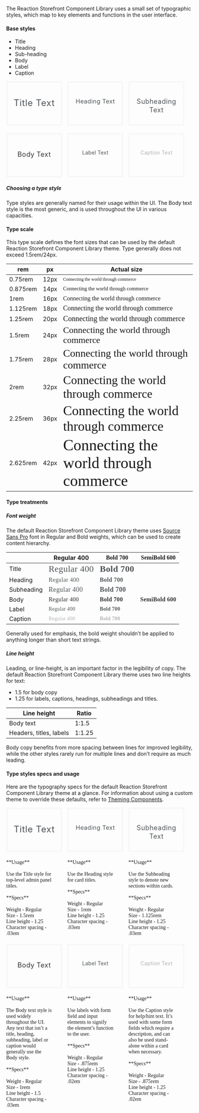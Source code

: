 The Reaction Storefront Component Library uses a small set of typographic styles, which map to key elements and functions in the user interface.

#### Base styles

- Title
- Heading
- Sub-heading
- Body
- Label
- Caption

<div style="vertical-align: top; width: 30%; height: 120px; padding-top: 40px; border: 4px solid rgb(247, 247, 247); text-align: center; box-sizing: border-box; display: inline-block; font-size: 1.5rem; letter-spacing: 0.03em; color: rgb(80, 85, 88);line-height: 1.25;margin-bottom: 20px;margin-right: 10px;">Title Text</div>
<div style="vertical-align: top; width: 30%; height: 120px; padding-top: 40px; border: 4px solid rgb(247, 247, 247); text-align: center; box-sizing: border-box; display: inline-block; font-size: 1rem; letter-spacing: 0.03em; color: rgb(80, 85, 88);line-height: 1.25;margin-right: 10px;">Heading Text</div>
<div style="vertical-align: top; width: 30%; height: 120px; padding-top: 40px; border: 4px solid rgb(247, 247, 247); text-align: center; box-sizing: border-box; display: inline-block; font-size: 1.125rem; letter-spacing: 0.03em; color: rgb(80, 85, 88);line-height: 1.25; vertical-align: top;">Subheading Text</div>
<div style="vertical-align: top; width: 30%; height: 120px; padding-top: 40px; border: 4px solid rgb(247, 247, 247); text-align: center; box-sizing: border-box; display: inline-block; font-size: 1.125rem; letter-spacing: 0.03em; color: rgb(52, 52, 52);line-height: 1.5;margin-right: 10px;">Body Text</div>
<div style="width: 30%; height: 120px; padding-top: 40px; border: 4px solid rgb(247, 247, 247); text-align: center; box-sizing: border-box; display: inline-block; font-size: 0.875rem; letter-spacing: 0.02em; color: rgb(80, 85, 88);line-height: 1.25;margin-right: 10px;">Label Text</div>
<div style="vertical-align: top; width: 30%; height: 120px; padding-top: 40px; border: 4px solid rgb(247, 247, 247); text-align: center; box-sizing: border-box; display: inline-block; font-size: 0.875rem; letter-spacing: 0.02em; color: rgb(179, 179, 179);line-height: 1.25;">Caption Text</div>

##### Choosing a type style

Type styles are generally named for their usage within the UI. The Body text style is the most generic, and is used throughout the UI in various capacities.

#### Type scale

This type scale defines the font sizes that can be used by the default Reaction Storefront Component Library theme. Type generally does not exceed 1.5rem/24px.

| rem      | px   | Actual size                                                                                                  |
| -------- | ---- | ------------------------------------------------------------------------------------------------------------ |
| 0.75rem  | 12px | <span style="font-family: Source Sans Pro; font-size: 0.75rem">Connecting the world through commerce</span>  |
| 0.875rem | 14px | <span style="font-family: Source Sans Pro; font-size: 0.875rem">Connecting the world through commerce</span> |
| 1rem     | 16px | <span style="font-family: Source Sans Pro; font-size: 1rem">Connecting the world through commerce</span>     |
| 1.125rem | 18px | <span style="font-family: Source Sans Pro; font-size: 1.125rem">Connecting the world through commerce</span> |
| 1.25rem  | 20px | <span style="font-family: Source Sans Pro; font-size: 1.25rem">Connecting the world through commerce</span>  |
| 1.5rem   | 24px | <span style="font-family: Source Sans Pro; font-size: 1.5rem">Connecting the world through commerce</span>   |
| 1.75rem  | 28px | <span style="font-family: Source Sans Pro; font-size: 1.75rem">Connecting the world through commerce</span>  |
| 2rem     | 32px | <span style="font-family: Source Sans Pro; font-size: 2rem">Connecting the world through commerce</span>     |
| 2.25rem  | 36px | <span style="font-family: Source Sans Pro; font-size: 2.25rem">Connecting the world through commerce</span>  |
| 2.625rem | 42px | <span style="font-family: Source Sans Pro; font-size: 2.625em">Connecting the world through commerce</span>  |

#### Type treatments

##### Font weight

The default Reaction Storefront Component Library theme uses [Source Sans Pro](https://fonts.google.com/specimen/Source+Sans+Pro) font in Regular and Bold weights, which can be used to create content hierarchy.

|            | Regular 400                                                                                                            | <span style="font-family: Source Sans Pro; font-weight: 700;">Bold 700</span>                                                         | <span style="font-family: Source Sans Pro; font-weight: 600;">SemiBold 600</span>                                                         |
| ---------- | ---------------------------------------------------------------------------------------------------------------------- | ------------------------------------------------------------------------------------------------------------------------------------- | ----------------------------------------------------------------------------------------------------------------------------------------- |
| Title      | <span style="font-size: 24px; letter-spacing: 0.4px; color: #505558; font-family: Source Sans Pro;">Regular 400</span> | <span style="font-family: Source Sans Pro; font-weight: 700; font-size: 24px; letter-spacing: 0.4px; color: #505558;">Bold 700</span> |                                                                                                                                           |
| Heading    | <span style="font-size: 16px; letter-spacing: 0.4px; color: #505558; font-family: Source Sans Pro;">Regular 400</span> | <span style="font-family: Source Sans Pro; font-weight: 700; font-size: 16px; letter-spacing: 0.4px; color: #505558;">Bold 700</span> |                                                                                                                                           |
| Subheading | <span style="font-size: 18px; letter-spacing: 0.4px; color: #505558; font-family: Source Sans Pro;">Regular 400</span> | <span style="font-family: Source Sans Pro; font-weight: 700; font-size: 18px; letter-spacing: 0.4px; color: #505558;">Bold 700</span> |                                                                                                                                           |
| Body       | <span style="font-size: 16px; letter-spacing: 0.3px; color: #343434; font-family: Source Sans Pro;">Regular 400</span> | <span style="font-family: Source Sans Pro; font-weight: 700; font-size: 16px; letter-spacing: 0.3px; color: #343434;">Bold 700</span> | <span style="font-family: Source Sans Pro; font-weight: 600; font-size: 16px; letter-spacing: 0.3px; color: #343434;">SemiBold 600</span> |
| Label      | <span style="font-size: 14px; letter-spacing: 0.3px; color: #505558; font-family: Source Sans Pro;">Regular 400</span> | <span style="font-family: Source Sans Pro; font-weight: 700; font-size: 14px; letter-spacing: 0.3px; color: #505558;">Bold 700</span> |                                                                                                                                           |
| Caption    | <span style="font-size: 14px; letter-spacing: 0.3px; color: #b3b3b3; font-family: Source Sans Pro;">Regular 400</span> | <span style="font-family: Source Sans Pro; font-weight: 700; font-size: 14px; letter-spacing: 0.3px; color: #b3b3b3">Bold 700</span>  |                                                                                                                                           |

Generally used for emphasis, the bold weight shouldn’t be applied to anything longer than short text strings.

##### Line height

Leading, or line-height, is an important factor in the legibility of copy. The default Reaction Storefront Component Library theme uses two line heights for text:

- 1.5 for body copy
- 1.25 for labels, captions, headings, subheadings and titles.

| Line height             | Ratio  |
| ----------------------- | ------ |
| Body text               | 1:1.5  |
| Headers, titles, labels | 1:1.25 |

Body copy benefits from more spacing between lines for improved legibility, while the other styles rarely run for multiple lines and don’t require as much leading.

#### Type styles specs and usage

Here are the typography specs for the default Reaction Storefront Component Library theme at a glance. For information about using a custom theme to override these defaults, refer to [Theming Components](./#!/Theming%20Components).

<div style="vertical-align: top; width: 30%; height: 120px; padding-top: 40px; border: 4px solid rgb(247, 247, 247); text-align: center; box-sizing: border-box; display: inline-block; font-size: 1.5rem; letter-spacing: 0.03em; color: rgb(80, 85, 88);line-height: 1.25;margin-bottom: 20px;margin-right: 10px;">Title Text</div>
<div style="vertical-align: top; width: 30%; height: 120px; padding-top: 40px; border: 4px solid rgb(247, 247, 247); text-align: center; box-sizing: border-box; display: inline-block; font-size: 1rem; letter-spacing: 0.03em; color: rgb(80, 85, 88);line-height: 1.25;margin-right: 10px;">Heading Text</div>
<div style="vertical-align: top; width: 30%; height: 120px; padding-top: 40px; border: 4px solid rgb(247, 247, 247); text-align: center; box-sizing: border-box; display: inline-block; font-size: 1.125rem; letter-spacing: 0.03em; color: rgb(80, 85, 88);line-height: 1.25; vertical-align: top;">Subheading Text</div>
<div style="padding-right: 25px; box-sizing: border-box; width: 30%; vertical-align: top; font-family: PostGrotesk-Regular; display: inline-block; margin-right: 10px; margin-bottom: 20px;">
**Usage**<br><br>
Use the Title style for top-level admin panel titles.<br><br>
**Specs**<br><br>
Weight - Regular<br>
Size - 1.5rem<br>
Line height - 1.25<br>
Character spacing - .03em
</div>

<div style="padding-right: 25px; box-sizing: border-box; width: 30%; vertical-align: top; font-family: PostGrotesk-Regular; display: inline-block; margin-right: 10px; margin-bottom: 20px;">
**Usage**<br><br>
Use the Heading style for card titles.<br><br>
**Specs**<br><br>
Weight - Regular<br>
Size - 1rem<br>
Line height - 1.25<br>
Character spacing - .03em
</div>

<div style="padding-right: 25px; box-sizing: border-box; width: 30%; vertical-align: top; font-family: PostGrotesk-Regular; display: inline-block; margin-bottom: 20px;">
**Usage**<br><br>
Use the Subheading style to denote new sections within cards.<br><br>
**Specs**<br><br>
Weight - Regular<br>
Size - 1.125rem<br>
Line height - 1.25<br>
Character spacing - .03em
</div>

<div style="vertical-align: top; width: 30%; height: 120px; padding-top: 40px; border: 4px solid rgb(247, 247, 247); text-align: center; box-sizing: border-box; display: inline-block; font-size: 1.125rem; letter-spacing: 0.03em; color: rgb(52, 52, 52);line-height: 1.5;margin-right: 10px;">Body Text</div>
<div style="vertical-align: top; width: 30%; height: 120px; padding-top: 40px; border: 4px solid rgb(247, 247, 247); text-align: center; box-sizing: border-box; display: inline-block; font-size: 0.875rem; letter-spacing: 0.02em; color: rgb(80, 85, 88);line-height: 1.25;margin-right: 10px;">Label Text</div>
<div style="vertical-align: top; width: 30%; height: 120px; padding-top: 40px; border: 4px solid rgb(247, 247, 247); text-align: center; box-sizing: border-box; display: inline-block; font-size: 0.875rem; letter-spacing: 0.02em; color: rgb(179, 179, 179);line-height: 1.25;">Caption Text</div>
<div style="padding-right: 25px; box-sizing: border-box; vertical-align: top; width: 30%; vertical-align: top; font-family: PostGrotesk-Regular; display: inline-block; margin-right: 10px; margin-top: 20px;">
**Usage**<br><br>
The Body text style is used widely throughout the UI. Any text that isn’t a title, heading, subheading, label or caption would generally use the Body style.
<br><br>
**Specs**<br><br>
Weight - Regular<br>
Size - 1rem<br>
Line height - 1.5<br>
Character spacing - .03em
</div>

<div style="padding-right: 25px; box-sizing: border-box; width: 30%; vertical-align: top; font-family: PostGrotesk-Regular; display: inline-block; margin-right: 10px; margin-top: 20px;">
**Usage**<br><br>
Use labels with form field and input elements to signify the element’s function to the user.<br><br>
**Specs**<br><br>
Weight - Regular<br>
Size - .875rem<br>
Line height - 1.25<br>
Character spacing - .02em
</div>

<div style="padding-right: 25px; box-sizing: border-box; width: 30%; vertical-align: top; font-family: PostGrotesk-Regular; display: inline-block; margin-top: 20px;">
**Usage**<br><br>
Use the Caption style for help/hint text. It’s used with some form fields which require a description, and can also be used stand-alone within a card when necessary.
<br><br>
**Specs**<br><br>
Weight - Regular<br>
Size - .875rem<br>
Line height - 1.25<br>
Character spacing - .02em
</div>
